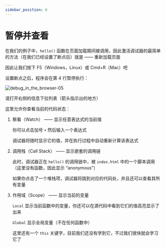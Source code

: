 ```yaml
---
sidebar_position: 6
---
```


# 暂停并查看

在我们的例子中，`hello()` 函数在页面加载期间被调用，因此激活调试器的最简单的方法（在我们已经设置了断点后）就是 —— 重新加载页面

因此让我们按下 F5（Windows，Linux）或 Cmd+R（Mac）吧

设置断点之后，程序会在第 4 行暂停执行：

![debug_in_the_browser-05](https://development-guides-1258936571.cos.ap-chengdu.myqcloud.com/web/guides/ecmascript/debug_in_the_browser-05.png)

请打开右侧的信息下拉列表（箭头指示出的地方）

这里允许你查看当前的代码状态：

1. 察看（Watch） —— 显示任意表达式的当前值

   你可以点击加号 `+` 然后输入一个表达式

   调试器将随时显示它的值，并在执行过程中自动重新计算该表达式

2. 调用栈（Call Stack） —— 显示嵌套的调用链

   此时，调试器正在 `hello()` 的调用链中，被 `index.html` 中的一个脚本调用（这里没有函数，因此显示 “anonymous”）

   如果你点击了一个堆栈项，调试器将跳到对应的代码处，并且还可以查看其所有变量

3. 作用域（Scope） —— 显示当前的变量

   `Local` 显示当前函数中的变量，你还可以在源代码中看到它们的值高亮显示了出来

   `Global` 显示全局变量（不在任何函数中）

   这里还有一个 `this` 关键字，目前我们还没有学到它，不过我们很快就会学习它了

